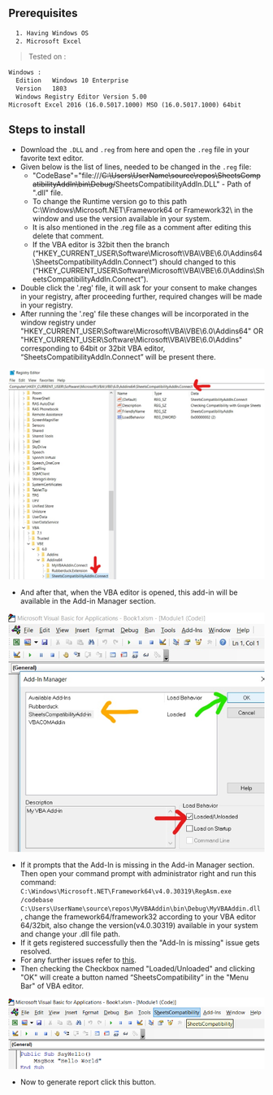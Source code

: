 ## Prerequisites
```
  1. Having Windows OS
  2. Microsoft Excel
```
> Tested on :
```
Windows :
  Edition   Windows 10 Enterprise
  Version   1803
  Windows Registry Editor Version 5.00
Microsoft Excel 2016 (16.0.5017.1000) MSO (16.0.5017.1000) 64bit
```
## Steps to install
* Download the `.DLL` and `.reg` from here and open the `.reg`  file in your favorite text editor.
* Given below is the list of lines, needed to be changed in the `.reg` file:
    * "CodeBase"="file:///~~C:\Users\UserName\source\repos\SheetsCompatibilityAddIn\bin\Debug/~~SheetsCompatibilityAddIn.DLL" - Path of ".dll" file.
    * To change the Runtime version go to this path C:\Windows\Microsoft.NET\Framework64 or Framework32\ in the window and use the version available in your system.
    * It is also mentioned in the .reg file as a comment after editing this delete that comment.
    * If the VBA editor is 32bit then the branch (“HKEY_CURRENT_USER\Software\Microsoft\VBA\VBE\6.0\Addins64\SheetsCompatibilityAddIn.Connect”) should changed to this (“HKEY_CURRENT_USER\Software\Microsoft\VBA\VBE\6.0\Addins\SheetsCompatibilityAddIn.Connect”).
* Double click the '.reg' file, it will ask for your consent to make changes in your registry, after proceeding further, required changes will be made in your registry.
* After running the '.reg' file these changes will be incorporated in the window registry under "HKEY_CURRENT_USER\Software\Microsoft\VBA\VBE\6.0\Addins64" OR "HKEY_CURRENT_USER\Software\Microsoft\VBA\VBE\6.0\Addins" corresponding to 64bit or 32bit VBA editor, “SheetsCompatibilityAddIn.Connect” will be present there.

![alt text](/images/Registry.jpg)

* And after that, when the VBA editor is opened, this add-in will be available in the Add-in Manager section.

![alt text](/images/Add-inManager.jpg)

* If it prompts that the Add-In is missing in the Add-in Manager section. Then open your command prompt with administrator right and run this command:
 `C:\Windows\Microsoft.NET\Framework64\v4.0.30319\RegAsm.exe /codebase C:\Users\UserName\source\repos\MyVBAAddin\bin\Debug\MyVBAAddin.dll` , change the    framework64/framework32 according to your VBA editor 64/32bit, also change the version(v4.0.30319) available in your system and change your .dll file path.
* If it gets registered successfully then the "Add-In is missing" issue gets resolved.
* For any further issues refer to [this](https://stackoverflow.com/questions/1942626/build-add-in-for-vba-ide-using-vb-net).
* Then checking the Checkbox named "Loaded/Unloaded" and clicking "OK" will create a button named “SheetsCompatibility” in the "Menu Bar" of VBA editor.

![alt text](/images/button.png)

* Now to generate report click this button.
